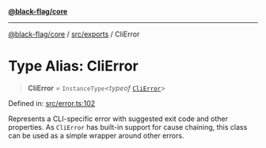 [**@black-flag/core**](../../../README.md)

***

[@black-flag/core](../../../README.md) / [src/exports](../README.md) / CliError

# Type Alias: CliError

> **CliError** = `InstanceType`\<*typeof* [`CliError`](../variables/CliError.md)\>

Defined in: [src/error.ts:102](https://github.com/Xunnamius/black-flag/blob/8d031666f2b06def50a0b12d4e86a7961a49e69d/src/error.ts#L102)

Represents a CLI-specific error with suggested exit code and other
properties. As `CliError` has built-in support for cause chaining, this class
can be used as a simple wrapper around other errors.
